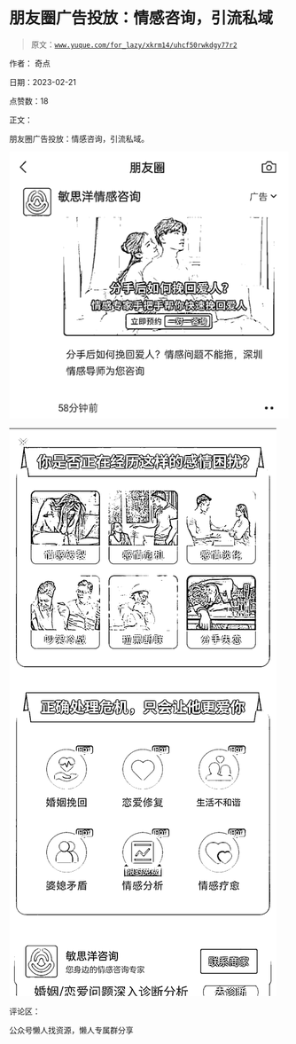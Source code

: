 # 朋友圈广告投放：情感咨询，引流私域

> 原文：[`www.yuque.com/for_lazy/xkrm14/uhcf50rwkdgy77r2`](https://www.yuque.com/for_lazy/xkrm14/uhcf50rwkdgy77r2)

作者： 奇点

日期：2023-02-21

点赞数：18

正文：

朋友圈广告投放：情感咨询，引流私域。

![](img/c9610dbec3c4a659d8f795b5dccc9989.png)

![](img/27a39c8581d36cc21fb7f1f1086628c1.png)

评论区：

公众号懒人找资源，懒人专属群分享

